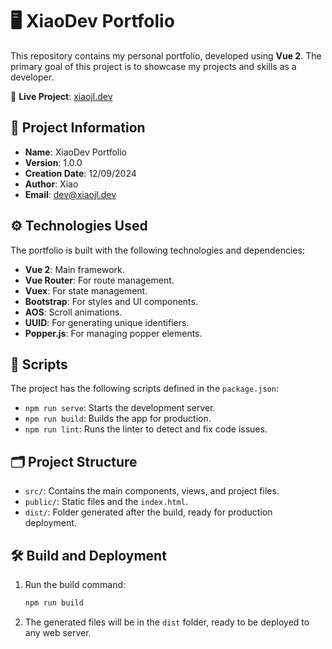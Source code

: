 # 🖥️ XiaoDev Portfolio

This repository contains my personal portfolio, developed using **Vue 2**. The primary goal of this project is to showcase my projects and skills as a developer.

🔗 **Live Project**: [xiaojl.dev](https://xiaojl.dev)

## 📄 Project Information

- **Name**: XiaoDev Portfolio
- **Version**: 1.0.0
- **Creation Date**: 12/09/2024
- **Author**: Xiao
- **Email**: [dev@xiaojl.dev](mailto:dev@xiaojl.dev)

## ⚙️ Technologies Used

The portfolio is built with the following technologies and dependencies:

- **Vue 2**: Main framework.
- **Vue Router**: For route management.
- **Vuex**: For state management.
- **Bootstrap**: For styles and UI components.
- **AOS**: Scroll animations.
- **UUID**: For generating unique identifiers.
- **Popper.js**: For managing popper elements.

## 🚀 Scripts

The project has the following scripts defined in the `package.json`:

- `npm run serve`: Starts the development server.
- `npm run build`: Builds the app for production.
- `npm run lint`: Runs the linter to detect and fix code issues.

## 🗂️ Project Structure

- `src/`: Contains the main components, views, and project files.
- `public/`: Static files and the `index.html`.
- `dist/`: Folder generated after the build, ready for production deployment.

## 🛠️ Build and Deployment

1. Run the build command:

   ```bash
   npm run build
2. The generated files will be in the `dist` folder, ready to be deployed to any web server.